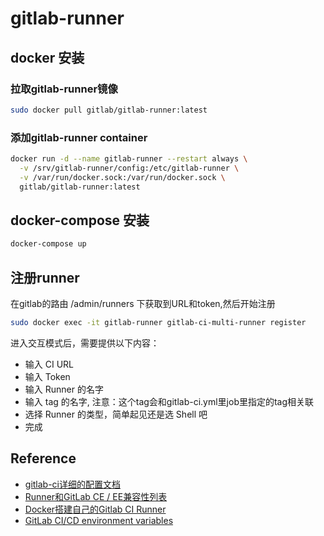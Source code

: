 # gitlab-runner

## docker 安装


### 拉取gitlab-runner镜像

```bash
sudo docker pull gitlab/gitlab-runner:latest
```

### 添加gitlab-runner container

```bash
docker run -d --name gitlab-runner --restart always \
  -v /srv/gitlab-runner/config:/etc/gitlab-runner \
  -v /var/run/docker.sock:/var/run/docker.sock \
  gitlab/gitlab-runner:latest
```

## docker-compose 安装

```bash
docker-compose up
```

## 注册runner

在gitlab的路由 /admin/runners 下获取到URL和token,然后开始注册

```bash
sudo docker exec -it gitlab-runner gitlab-ci-multi-runner register
```

进入交互模式后，需要提供以下内容：

- 输入 CI URL
- 输入 Token
- 输入 Runner 的名字
- 输入 tag 的名字, 注意：这个tag会和gitlab-ci.yml里job里指定的tag相关联
- 选择 Runner 的类型，简单起见还是选 Shell 吧
- 完成

## Reference

- [gitlab-ci详细的配置文档](https://docs.gitlab.com/ee/ci/yaml/README.html)
- [Runner和GitLab CE / EE兼容性列表](https://gitlab.com/gitlab-org/gitlab-runner)
- [Docker搭建自己的Gitlab CI Runner](https://blog.csdn.net/aixiaoyang168/article/details/72168834)
- [GitLab CI/CD environment variables](https://docs.gitlab.com/ce/ci/variables/)